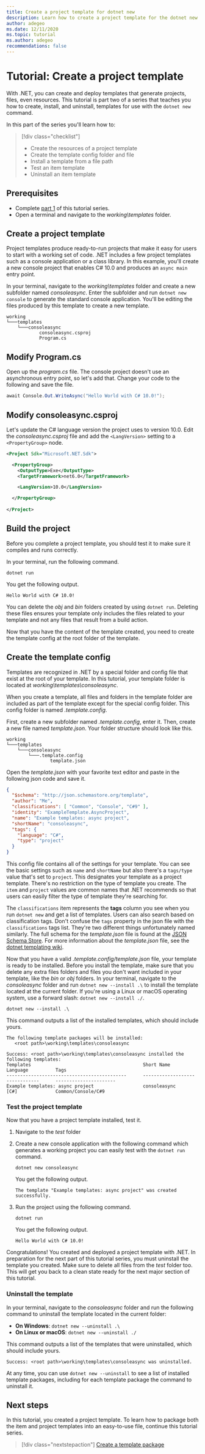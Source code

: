 ```yaml
---
title: Create a project template for dotnet new
description: Learn how to create a project template for the dotnet new command.
author: adegeo
ms.date: 12/11/2020
ms.topic: tutorial
ms.author: adegeo
recommendations: false
---
```


# Tutorial: Create a project template

With .NET, you can create and deploy templates that generate projects, files, even resources. This tutorial is part two of a series that teaches you how to create, install, and uninstall, templates for use with the `dotnet new` command.

In this part of the series you'll learn how to:

> [!div class="checklist"]
>
> * Create the resources of a project template
> * Create the template config folder and file
> * Install a template from a file path
> * Test an item template
> * Uninstall an item template

## Prerequisites

* Complete [part 1](cli-templates-create-item-template.md) of this tutorial series.
* Open a terminal and navigate to the _working\templates_ folder.

## Create a project template

Project templates produce ready-to-run projects that make it easy for users to start with a working set of code. .NET includes a few project templates such as a console application or a class library. In this example, you'll create a new console project that enables C# 10.0 and produces an `async main` entry point.

In your terminal, navigate to the _working\templates_ folder and create a new subfolder named _consoleasync_. Enter the subfolder and run `dotnet new console` to generate the standard console application. You'll be editing the files produced by this template to create a new template.

```console
working
└───templates
    └───consoleasync
            consoleasync.csproj
            Program.cs
```

## Modify Program.cs

Open up the _program.cs_ file. The console project doesn't use an asynchronous entry point, so let's add that. Change your code to the following and save the file.

```csharp
await Console.Out.WriteAsync("Hello World with C# 10.0!");
```

## Modify consoleasync.csproj

Let's update the C# language version the project uses to version 10.0. Edit the _consoleasync.csproj_ file and add the `<LangVersion>` setting to a `<PropertyGroup>` node.

```xml
<Project Sdk="Microsoft.NET.Sdk">

  <PropertyGroup>
    <OutputType>Exe</OutputType>
    <TargetFramework>net6.0</TargetFramework>

    <LangVersion>10.0</LangVersion>

  </PropertyGroup>
  
</Project>
```

## Build the project

Before you complete a project template, you should test it to make sure it compiles and runs correctly.

In your terminal, run the following command.

```dotnetcli
dotnet run
```

You get the following output.

```console
Hello World with C# 10.0!
```

You can delete the _obj_ and _bin_ folders created by using `dotnet run`. Deleting these files ensures your template only includes the files related to your template and not any files that result from a build action.

Now that you have the content of the template created, you need to create the template config at the root folder of the template.

## Create the template config

Templates are recognized in .NET by a special folder and config file that exist at the root of your template. In this tutorial, your template folder is located at _working\templates\consoleasync_.

When you create a template, all files and folders in the template folder are included as part of the template except for the special config folder. This config folder is named _.template.config_.

First, create a new subfolder named _.template.config_, enter it. Then, create a new file named _template.json_. Your folder structure should look like this.

```console
working
└───templates
    └───consoleasync
        └───.template.config
                template.json
```

Open the _template.json_ with your favorite text editor and paste in the following json code and save it.

```json
{
  "$schema": "http://json.schemastore.org/template",
  "author": "Me",
  "classifications": [ "Common", "Console", "C#9" ],
  "identity": "ExampleTemplate.AsyncProject",
  "name": "Example templates: async project",
  "shortName": "consoleasync",
  "tags": {
    "language": "C#",
    "type": "project"
  }
}
```

This config file contains all of the settings for your template. You can see the basic settings such as `name` and `shortName` but also there's a `tags/type` value that's set to `project`. This designates your template as a project template. There's no restriction on the type of template you create. The `item` and `project` values are common names that .NET recommends so that users can easily filter the type of template they're searching for.

The `classifications` item represents the **tags** column you see when you run `dotnet new` and get a list of templates. Users can also search based on classification tags. Don't confuse the `tags` property in the json file with the `classifications` tags list. They're two different things unfortunately named similarly. The full schema for the *template.json* file is found at the [JSON Schema Store](http://json.schemastore.org/template). For more information about the *template.json* file, see the [dotnet templating wiki](https://github.com/dotnet/templating/wiki).

Now that you have a valid _.template.config/template.json_ file, your template is ready to be installed. Before you install the template, make sure that you delete any extra files folders and files you don't want included in your template, like the _bin_ or _obj_ folders. In your terminal, navigate to the _consoleasync_ folder and run `dotnet new --install .\` to install the template located at the current folder. If you're using a Linux or macOS operating system, use a forward slash: `dotnet new --install ./`.

```dotnetcli
dotnet new --install .\
```

This command outputs a list of the installed templates, which should include yours.

```console
The following template packages will be installed:
   <root path>\working\templates\consoleasync

Success: <root path>\working\templates\consoleasync installed the following templates:
Templates                                         Short Name               Language          Tags
--------------------------------------------      -------------------      ------------      ----------------------
Example templates: async project                  consoleasync             [C#]              Common/Console/C#9
```

### Test the project template

Now that you have a project template installed, test it.

1. Navigate to the _test_ folder

1. Create a new console application with the following command which generates a working project you can easily test with the `dotnet run` command.

    ```dotnetcli
    dotnet new consoleasync
    ```

    You get the following output.

    ```console
    The template "Example templates: async project" was created successfully.
    ```

1. Run the project using the following command.

    ```dotnetcli
    dotnet run
    ```

    You get the following output.

    ```console
    Hello World with C# 10.0!
    ```

Congratulations! You created and deployed a project template with .NET. In preparation for the next part of this tutorial series, you must uninstall the template you created. Make sure to delete all files from the _test_ folder too. This will get you back to a clean state ready for the next major section of this tutorial.

### Uninstall the template

In your terminal, navigate to the  _consoleasync_ folder and run the following command to uninstall the template located in the current folder:

* **On Windows**: `dotnet new --uninstall .\`
* **On Linux or macOS**: `dotnet new --uninstall ./`

This command outputs a list of the templates that were uninstalled, which should include yours.

```console
Success: <root path>\working\templates\consoleasync was uninstalled.
```

At any time, you can use `dotnet new --uninstall` to see a list of installed template packages, including for each template package the command to uninstall it.

## Next steps

In this tutorial, you created a project template. To learn how to package both the item and project templates into an easy-to-use file, continue this tutorial series.

> [!div class="nextstepaction"]
> [Create a template package](cli-templates-create-template-package.md)
